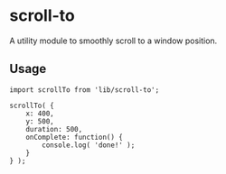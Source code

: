 # scroll-to

A utility module to smoothly scroll to a window position.

## Usage

```es6
import scrollTo from 'lib/scroll-to';

scrollTo( {
	x: 400,
	y: 500,
	duration: 500,
	onComplete: function() {
		console.log( 'done!' );
	}
} );
```
